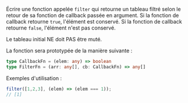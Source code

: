 Écrire une fonction appelée `filter` qui retourne un tableau filtré selon le retour de sa fonction de callback passée en argument.
Si la fonction de callback retourne `true`, l'élément est conservé.
Si la fonction de callback retourne `false`, l'élément n'est pas conservé.

Le tableau initial NE doit PAS être muté.

La fonction sera prototypée de la manière suivante :

```typescript
type CallbackFn = (elem: any) => boolean
type FilterFn = (arr: any[], cb: CallbackFn) => any[]
```

Exemples d'utilisation :

```typescript
filter([1,2,3], (elem) => (elem === 1));
// [1]
```